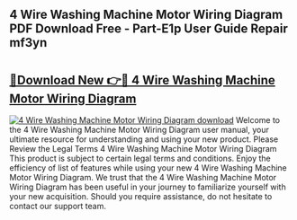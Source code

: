 ## 4 Wire Washing Machine Motor Wiring Diagram PDF Download Free - Part-E1p User Guide Repair mf3yn

# <h2><a href="http://dfobujn.blite.top/?on=4+Wire+Washing+Machine+Motor+Wiring+Diagram">🔗Download New 👉🔴 4 Wire Washing Machine Motor Wiring Diagram</a></h2>

[![4 Wire Washing Machine Motor Wiring Diagram download](https://i.imgur.com/lujVjoI.png)](http://dfobujn.blite.top/?on=4+Wire+Washing+Machine+Motor+Wiring+Diagram)
Welcome to the 4 Wire Washing Machine Motor Wiring Diagram user manual, your ultimate resource for understanding and using your new product. Please Review the Legal Terms 4 Wire Washing Machine Motor Wiring Diagram This product is subject to certain legal terms and conditions. Enjoy the efficiency of list of features while using your new 4 Wire Washing Machine Motor Wiring Diagram. We trust that the 4 Wire Washing Machine Motor Wiring Diagram has been useful in your journey to familiarize yourself with your new acquisition. Should you require assistance, do not hesitate to contact our support team.
